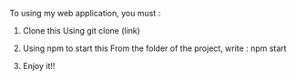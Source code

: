 To using my web application, you must : 

1. Clone this
    Using git clone (link)

2. Using npm to start this
    From the folder of the project, write : npm start
    
3. Enjoy it!!
